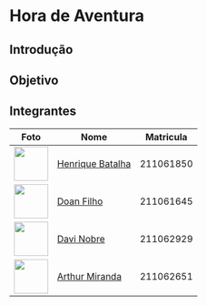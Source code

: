 # Hora de Aventura

## Introdução
## Objetivo
## Integrantes
|Foto  | Nome | Matricula |
|------|-----------|------|
|<img src="https://avatars.githubusercontent.com/u/101186218?v=4" width="60px;"/>| [Henrique Batalha](https://github.com/HeBatalha") | 211061850 |
|<img src="https://avatars.githubusercontent.com/u/100856019?v=4" width="60px;"/>| [Doan Filho](https://github.com/FilhoDoan")|211061645|
|<img src="https://avatars.githubusercontent.com/u/101183717?v=4" width="60px;"/> | [Davi Nobre](https://github.com/Jagaima")|211062929 |
| <img src="https://avatars.githubusercontent.com/u/121466324?v=4" width="60px;"/>| [Arthur Miranda]("https://avatars.githubusercontent.com/u/121466324?v=4") |211062651|

